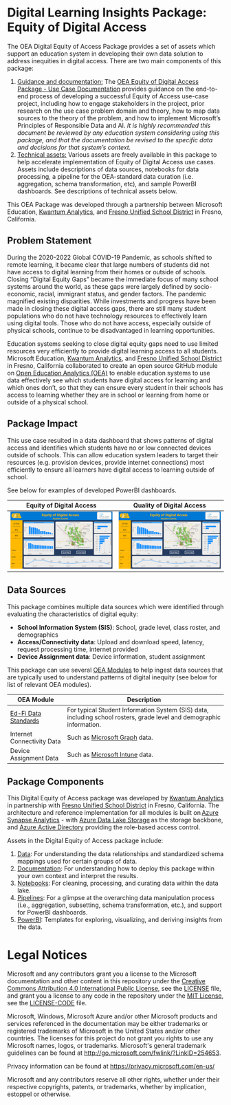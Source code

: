 # Digital Learning Insights Package: Equity of Digital Access
The OEA Digital Equity of Access Package provides a set of assets which support an education system in developing their own data solution to address inequities in digital access. There are two main components of this package:

1. <ins>Guidance and documentation:</ins> The [OEA Equity of Digital Access Package - Use Case Documentation](https://github.com/cviddenKwantum/oea-digital-learning-insights/blob/69dc247874cdec4aeac389a54d38d99d112e9a92/Digital_Equity_of_Access/docs/OEA%20Digital%20Learning%20Package%20-%20Access%20Use%20Case.pdf) provides guidance on the end-to-end process of developing a successful Equity of Access use-case project, including how to engage stakeholders in the project, prior research on the use case problem domain and theory, how to map data sources to the theory of the problem, and how to implement Microsoft’s Principles of Responsible Data and AI. <em> It is highly recommended this document be reviewed by any education system considering using this package, and that the documentation be revised to the specific data and decisions for that system’s context. </em>
2. <ins>Technical assets:</ins> Various assets are freely available in this package to help accelerate implementation of Equity of Digital Access use cases. Assets include descriptions of data sources, notebooks for data processing, a pipeline for the OEA-standard data curation (i.e. aggregation, schema transformation, etc), and sample PowerBI dashboards. See descriptions of technical assets below.

This OEA Package was developed through a partnership between Microsoft Education, [Kwantum Analytics](https://www.kwantumanalytics.com/), and [Fresno Unified School District](https://www.fresnounified.org/) in Fresno, California.

## Problem Statement

During the 2020-2022 Global COVID-19 Pandemic, as schools shifted to remote learning, it became clear that large numbers of students did not have access to digital learning from their homes or outside of schools. Closing “Digital Equity Gaps” became the immediate focus of many school systems around the world, as these gaps were largely defined by socio-economic, racial, immigrant status, and gender factors. The pandemic magnified existing disparities. While investments and progress have been made in closing these digital access gaps, there are still many student populations who do not have technology resources to effectively learn using digital tools. Those who do not have access, especially outside of physical schools, continue to be disadvantaged in learning opportunities. 

Education systems seeking to close digital equity gaps need to use limited resources very efficiently to provide digital learning access to all students. Microsoft Education, [Kwantum Analytics](https://www.kwantumanalytics.com/), and [Fresno Unified School District](https://www.fresnounified.org/) in Fresno, California collaborated to create an open source GitHub module on [Open Education Analytics (OEA)](https://openeducationanalytics.org/) to enable education systems to use data effectively see which students have digital access for learning and which ones don’t, so that they can ensure every student in their schools has access to learning whether they are in school or learning from home or outside of a physical school. 

## Package Impact

This use case resulted in a data dashboard that shows patterns of digital access and identifies which students have no or low connected devices outside of schools. This can allow education system leaders to target their resources (e.g. provision devices, provide internet connections) most efficiently to ensure all learners have digital access to learning outside of school. 

See below for examples of developed PowerBI dashboards.

Equity of Digital Access  | Quality of Digital Access
:-------------------------:|:-------------------------:
![](https://github.com/cviddenKwantum/oea-digital-learning-insights/blob/89ddaae04a02ffea53c68bee4b5a72ad86271c87/Digital_Equity_of_Access/docs/images/pbi1nosignal.png) |  ![](https://github.com/cviddenKwantum/oea-digital-learning-insights/blob/89ddaae04a02ffea53c68bee4b5a72ad86271c87/Digital_Equity_of_Access/docs/images/pbi1nosignal.png)

## Data Sources

This package combines multiple data sources which were identified through evaluating the characteristics of digital equity: 
* <strong>School Information System (SIS)</strong>: School, grade level, class roster, and demographics
* <strong>Access/Connectivity data</strong>: Upload and download speed, latency, request processing time, internet provided
* <strong>Device Assignment data</strong>: Device information, student assignment

This package can use several [OEA Modules](https://github.com/microsoft/OpenEduAnalytics/tree/main/modules) to help ingest data sources that are typically used to understand patterns of digital inequity (see below for list of relevant OEA modules).  

| OEA Module | Description |
| --- | --- |
| [Ed-Fi Data Standards](https://github.com/microsoft/OpenEduAnalytics/tree/main/modules/Education_Data_Standards/Ed-Fi) | For typical Student Information System (SIS) data, including school rosters, grade level and demographic information. |
| Internet Connectivity Data | Such as [Microsoft Graph](https://github.com/microsoft/OpenEduAnalytics/tree/main/modules/Microsoft_Data/Microsoft_Graph) data. |
| Device Assignment Data | Such as [Microsoft Intune](https://github.com/microsoft/OpenEduAnalytics/tree/main/modules/Microsoft_Data/Intune) data. |

## Package Components

This Digital Equity of Access package was developed by [Kwantum Analytics](https://www.kwantumanalytics.com/) in partnership with [Fresno Unified School District](https://www.fresnounified.org/) in Fresno, California. The architecture and reference implementation for all modules is built on [Azure Synapse Analytics](https://azure.microsoft.com/en-us/services/synapse-analytics/) - with [Azure Data Lake Storage](https://docs.microsoft.com/en-us/azure/storage/blobs/data-lake-storage-introduction) as the storage backbone, and [Azure Active Directory](https://azure.microsoft.com/en-us/services/active-directory/) providing the role-based access control.

Assets in the Digital Equity of Access package include:

1. [Data](https://github.com/cstohlmann/oea-digital-learning-insights/tree/main/Digital_Equity_of_Access/data): For understanding the data relationships and standardized schema mappings used for certain groups of data.
2. [Documentation](https://github.com/cstohlmann/oea-digital-learning-insights/tree/main/Digital_Equity_of_Access/docs): For understanding how to deploy this package within your own context and interpret the results.
3. [Notebooks](https://github.com/cstohlmann/oea-digital-learning-insights/tree/main/Digital_Equity_of_Access/notebooks): For cleaning, processing, and curating data within the data lake.
4. [Pipelines](https://github.com/cstohlmann/oea-digital-learning-insights/tree/main/Digital_Equity_of_Access/pipelines): For a glimpse at the overarching data manipulation process (i.e., aggregation, subsetting, schema transformation, etc.), and support for PowerBI dashboards.
5. [PowerBI](https://github.com/cstohlmann/oea-digital-learning-insights/tree/main/Digital_Equity_of_Access/powerbi): Templates for exploring, visualizing, and deriving insights from the data.

# Legal Notices
Microsoft and any contributors grant you a license to the Microsoft documentation and other content in this repository under the [Creative Commons Attribution 4.0 International Public License](https://creativecommons.org/licenses/by/4.0/legalcode), see the [LICENSE](https://github.com/microsoft/OpenEduAnalytics/blob/main/LICENSE) file, and grant you a license to any code in the repository under the [MIT License](https://opensource.org/licenses/MIT), see the [LICENSE-CODE](https://github.com/microsoft/OpenEduAnalytics/blob/main/LICENSE-CODE) file.

Microsoft, Windows, Microsoft Azure and/or other Microsoft products and services referenced in the documentation may be either trademarks or registered trademarks of Microsoft in the United States and/or other countries. The licenses for this project do not grant you rights to use any Microsoft names, logos, or trademarks. Microsoft's general trademark guidelines can be found at http://go.microsoft.com/fwlink/?LinkID=254653.

Privacy information can be found at https://privacy.microsoft.com/en-us/

Microsoft and any contributors reserve all other rights, whether under their respective copyrights, patents, or trademarks, whether by implication, estoppel or otherwise.
